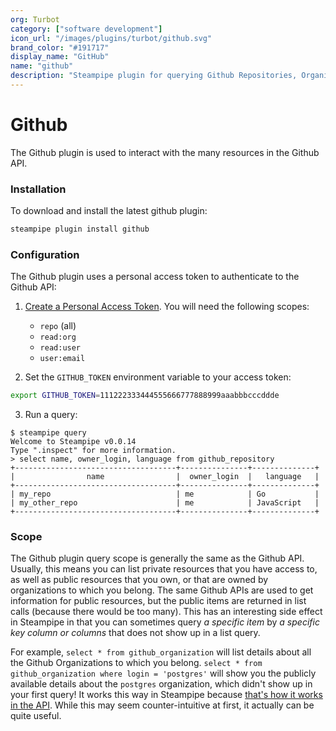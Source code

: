 ```yaml
---
org: Turbot
category: ["software development"]
icon_url: "/images/plugins/turbot/github.svg"
brand_color: "#191717"
display_name: "GitHub"
name: "github"
description: "Steampipe plugin for querying Github Repositories, Organizations, and other resources."
---
```


# Github

The Github plugin is used to interact with the many resources in the Github API.

### Installation

To download and install the latest github plugin:

```bash
steampipe plugin install github
```

### Configuration

The Github plugin uses a personal access token to authenticate to the Github API:
1. [Create a Personal Access Token](https://docs.github.com/en/github/authenticating-to-github/creating-a-personal-access-token).  You will need the following scopes:
    - `repo` (all)
    - `read:org`
    - `read:user`
    - `user:email`

2. Set the `GITHUB_TOKEN` environment variable to your access token:

```bash
export GITHUB_TOKEN=111222333444555666777888999aaabbbcccddde
```

3. Run a query:

```
$ steampipe query
Welcome to Steampipe v0.0.14
Type ".inspect" for more information.
> select name, owner_login, language from github_repository
+------------------------------------+---------------+--------------+
|                name                |  owner_login  |   language   |
+------------------------------------+---------------+--------------+
| my_repo                            | me            | Go           |
| my_other_repo                      | me            | JavaScript   |
+------------------------------------+---------------+--------------+
```

### Scope

The Github plugin query scope is generally the same as the Github API.
Usually, this means you can list private resources that you have access to, as
well as public resources that you own, or that are owned by organizations to
which you belong.  The same Github APIs are used to get information for public
resources, but the public items are returned in list calls (because there would
be too many).  This has an interesting side effect in Steampipe in that you can
sometimes query *a specific item* by *a specific key column or columns* that
does not show up in a list query.

For example, `select * from github_organization` will list details about all
the Github Organizations to which you belong. `select * from
github_organization where login = 'postgres'` will show you the publicly
available details about the `postgres` organization, which didn't show up in
your first query!  It works this way in Steampipe because [that's how it works
in the API](https://docs.github.com/en/rest/reference/orgs#list-organizations-for-a-user).
While this may seem counter-intuitive at first, it actually can be quite
useful.
